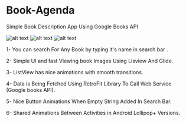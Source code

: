 # Book-Agenda
Simple Book Description App Using Google Books API


![alt text](https://i.imgur.com/xL33dU3.png) ![alt text](https://i.imgur.com/P6RoUyD.png) ![alt text](https://i.imgur.com/6dgGhIa.png)

1- You can search For Any Book by typing it's name in search bar .

2- Simple UI and fast Viewing book Images Using Lisview And Glide.

3- ListView has nice animations with smooth transitions.

4- Data is Being Fetched Using RetroFit Library To Call Web Service (Google books API).

5- Nice Button Animations When Empty String Added In Search Bar.

6- Shared Animations Between Activities in Android Lollipop+ Versions.
